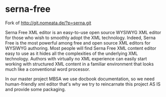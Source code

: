 # serna-free
Fork of http://git.nomeata.de/?p=serna.git

Serna Free XML editor is an easy-to-use open source WYSIWYG XML editor for those who wish to smoothly adopt the XML technology. Indeed, Serna Free is the most powerful among free and open source XML editors for WYSIWYG authoring. 
Most people will find Serna Free XML content editor easy to use as it hides all the complexities of the underlying XML technology. Authors with virtually no XML experience can easily start working with structured XML content in a familiar environment that looks much like a conventional word processor.

In our master project MBSA we use docbook documentation, so we need human-friendly xml editor that's why we try to reincarnate this project AS IS and provide some packaging.
